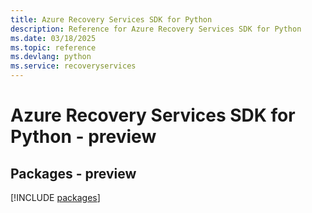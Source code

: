 ```yaml
---
title: Azure Recovery Services SDK for Python
description: Reference for Azure Recovery Services SDK for Python
ms.date: 03/18/2025
ms.topic: reference
ms.devlang: python
ms.service: recoveryservices
---
```

# Azure Recovery Services SDK for Python - preview
## Packages - preview
[!INCLUDE [packages](recovery-services-index.md)]